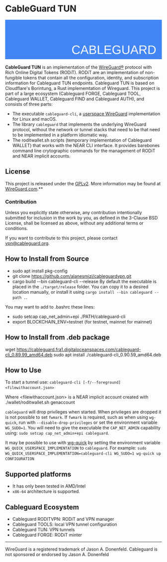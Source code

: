 # CableGuard TUN

![cableguard logo banner](./banner.png)

**CableGuard TUN** is an implementation of the [WireGuard®](https://www.wireguard.com/) protocol with Rich Online Digital Tokens (RODiT). RODiT are an implementation of non-fungible tokens that contain all the configuration, identity, and subscription information for Cableguard TUN endpoints. Cableguard TUN is based on Cloudflare's Borintung, a Rust implememtation of Wireguard.
This project is part of a large ecosystem (Cableguard FORGE, Cableguard TOOL, Cableguard WALLET, Cableguard FIND and Cableguard AUTH), and consists of three parts:

* The executable `cableguard-cli`, a [userspace WireGuard](https://www.wireguard.com/xplatform/) implementation for Linux and macOS.
* The library `cableguard` that implements the underlying WireGuard protocol, without the network or tunnel stacks that need to be that need to be implemented in a platform idiomatic way.
* The roditwallet.sh scripts (temporary implementation of Cableguard WALLET) that works with the NEAR CLI interface. It provides barebones command line crytographic commands for the management of RODiT and NEAR implicit accounts.

## License

This project is released under the [GPLv2](COPYING).
More information may be found at [WireGuard.com](https://www.wireguard.com/).**

### Contribution

Unless you explicitly state otherwise, any contribution intentionally submitted for inclusion in the work by you, as defined in the 3-Clause BSD License, shall be licensed as above, without any additional terms or conditions.

If you want to contribute to this project, please contact <vpn@cableguard.org>.

## How to Install from Source

* sudo apt install pkg-config
* git clone <https://github.com/alanesmizi/cableguardvpn.git>
* cargo build --bin cableguard-cli --release
By default the executable is placed in the `./target/release` folder. You can copy it to a desired location manually, or install it using `cargo install --bin cableguard --path .`.

You may want to add to .bashrc these lines:

* sudo setcap cap_net_admin+epi ./PATH/cableguard-cli
* export BLOCKCHAIN_ENV=testnet (for testnet, mainnet for mainnet)

## How to Install from .deb package

wget <https://cableguard.fra1.digitaloceanspaces.com/cableguard-cli_0.89.99_amd64.deb>
sudo apt install ./cableguard-cli_0.90.59_amd64.deb

## How to Use

To start a tunnel use:
`cableguard-cli [-f/--foreground] <filewithaccount.json>`

Where <filewithaccount.json> is a NEAR implicit account created with ./wallet/roditwallet.sh genaccount

`cableguard` will drop privileges when started. When privileges are dropped it is not possible to set `fwmark`. If `fwmark` is required, such as when using `wg-quick`, run with `--disable-drop-privileges` or set the environment variable `WG_SUDO=1`.
You will need to give the executable the `CAP_NET_ADMIN` capability using: `sudo setcap cap_net_admin+epi cableguard`.

It may be possible to use with [wg-quick](https://git.zx2c4.com/WireGuard/about/src/tools/man/wg-quick.8) by setting the environment variable `WG_QUICK_USERSPACE_IMPLEMENTATION` to `cableguard`. For example:
`sudo WG_QUICK_USERSPACE_IMPLEMENTATION=cableguard-cli WG_SUDO=1 wg-quick up CONFIGURATION`

## Supported platforms

* It has only been tested in AMD/Intel
* `x86-64` architecture is supported.

## Cableguard Ecosystem

* Cableguard RODITVPN: RODiT and VPN manager
* Cableguard TOOLS: local VPN tunnel configuration
* Cableguard TUN: VPN tunnels
* Cableguard FORGE: RODiT minter

---
WireGuard is a registered trademark of Jason A. Donenfeld. Cableguard is not sponsored or endorsed by Jason A. Donenfeld
